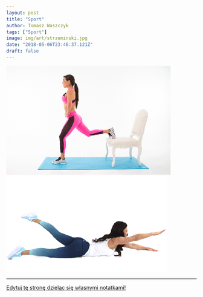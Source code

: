 ```yaml
---
layout: post
title: "Sport"
author: Tomasz Waszczyk
tags: ["Sport"]
image: img/art/strzeminski.jpg
date: "2018-05-06T23:46:37.121Z"
draft: false
---
```


<img src="https://raw.githubusercontent.com/TomaszWaszczyk/historia.waszczyk.com/master/src/assets/sport/bulgarian-split-squat.gif"/>

<img src="https://raw.githubusercontent.com/TomaszWaszczyk/historia.waszczyk.com/master/src/assets/sport/swimmer.gif"/>

---

<a href="https://github.com/TomaszWaszczyk/historia.waszczyk.com/edit/master/src/content/art.md" target="_blank">Edytuj tę stronę dzieląc się własnymi notatkami!</a>
